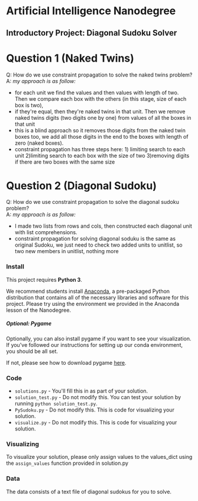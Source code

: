 # Artificial Intelligence Nanodegree
## Introductory Project: Diagonal Sudoku Solver

# Question 1 (Naked Twins)
Q: How do we use constraint propagation to solve the naked twins problem?  
A: *my approach is as follow:*
* for each unit we find the values and then values with length of two. Then we compare each box with the others (in this stage, size of each box is two),
* if they're equal, then they're naked twins in that unit. Then we remove naked twins digits (two digits one by one) from values of all the boxes in that unit
* this is a blind approach so it removes those digits from the naked twin boxes too, we add all those digits in the end to the boxes with length of zero (naked boxes).
* constraint propagation has three steps here: 1) limiting search to each unit 2)limiting search to each box with the size of two 3)removing digits if there are two boxes with the same size


# Question 2 (Diagonal Sudoku)
Q: How do we use constraint propagation to solve the diagonal sudoku problem?  
A: *my approach is as follow:*
* I made two lists from rows and cols, then constructed each diagonal unit with list comprehensions.
* constraint propagation for solving diagonal soduku is the same as original Sudoku, we just need to check two added units to unitlist, so two new members in unitlist, nothing more


### Install

This project requires **Python 3**.

We recommend students install [Anaconda](https://www.continuum.io/downloads), a pre-packaged Python distribution that contains all of the necessary libraries and software for this project. 
Please try using the environment we provided in the Anaconda lesson of the Nanodegree.

##### Optional: Pygame

Optionally, you can also install pygame if you want to see your visualization. If you've followed our instructions for setting up our conda environment, you should be all set.

If not, please see how to download pygame [here](http://www.pygame.org/download.shtml).

### Code

* `solutions.py` - You'll fill this in as part of your solution.
* `solution_test.py` - Do not modify this. You can test your solution by running `python solution_test.py`.
* `PySudoku.py` - Do not modify this. This is code for visualizing your solution.
* `visualize.py` - Do not modify this. This is code for visualizing your solution.

### Visualizing

To visualize your solution, please only assign values to the values_dict using the ```assign_values``` function provided in solution.py

### Data

The data consists of a text file of diagonal sudokus for you to solve.